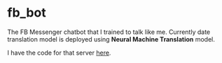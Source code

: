 # fb_bot
The FB Messenger chatbot that I trained to talk like me. Currently date translation model is deployed using **Neural Machine Translation** model.

 I have the code for that server [here](https://github.com/piyushsoni27/bot_flask_server).
